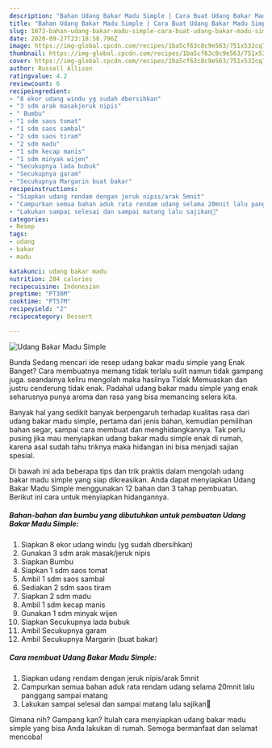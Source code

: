 ```yaml
---
description: "Bahan Udang Bakar Madu Simple | Cara Buat Udang Bakar Madu Simple Yang Enak dan Simpel"
title: "Bahan Udang Bakar Madu Simple | Cara Buat Udang Bakar Madu Simple Yang Enak dan Simpel"
slug: 1073-bahan-udang-bakar-madu-simple-cara-buat-udang-bakar-madu-simple-yang-enak-dan-simpel
date: 2020-09-27T23:18:58.796Z
image: https://img-global.cpcdn.com/recipes/1ba5cf63c8c9e563/751x532cq70/udang-bakar-madu-simple-foto-resep-utama.jpg
thumbnail: https://img-global.cpcdn.com/recipes/1ba5cf63c8c9e563/751x532cq70/udang-bakar-madu-simple-foto-resep-utama.jpg
cover: https://img-global.cpcdn.com/recipes/1ba5cf63c8c9e563/751x532cq70/udang-bakar-madu-simple-foto-resep-utama.jpg
author: Russell Allison
ratingvalue: 4.2
reviewcount: 6
recipeingredient:
- "8 ekor udang windu yg sudah dbersihkan"
- "3 sdm arak masakjeruk nipis"
- " Bumbu"
- "1 sdm saos tomat"
- "1 sdm saos sambal"
- "2 sdm saos tiram"
- "2 sdm madu"
- "1 sdm kecap manis"
- "1 sdm minyak wijen"
- "Secukupnya lada bubuk"
- "Secukupnya garam"
- "Secukupnya Margarin buat bakar"
recipeinstructions:
- "Siapkan udang rendam dengan jeruk nipis/arak 5mnit"
- "Campurkan semua bahan aduk rata rendam udang selama 20mnit lalu panggang sampai matang"
- "Lakukan sampai selesai dan sampai matang lalu sajikan🤗"
categories:
- Resep
tags:
- udang
- bakar
- madu

katakunci: udang bakar madu 
nutrition: 284 calories
recipecuisine: Indonesian
preptime: "PT38M"
cooktime: "PT57M"
recipeyield: "2"
recipecategory: Dessert

---
```



![Udang Bakar Madu Simple](https://img-global.cpcdn.com/recipes/1ba5cf63c8c9e563/751x532cq70/udang-bakar-madu-simple-foto-resep-utama.jpg)

Bunda Sedang mencari ide resep udang bakar madu simple yang Enak Banget? Cara membuatnya memang tidak terlalu sulit namun tidak gampang juga. seandainya keliru mengolah maka hasilnya Tidak Memuaskan dan justru cenderung tidak enak. Padahal udang bakar madu simple yang enak seharusnya punya aroma dan rasa yang bisa memancing selera kita.

Banyak hal yang sedikit banyak berpengaruh terhadap kualitas rasa dari udang bakar madu simple, pertama dari jenis bahan, kemudian pemilihan bahan segar, sampai cara membuat dan menghidangkannya. Tak perlu pusing jika mau menyiapkan udang bakar madu simple enak di rumah, karena asal sudah tahu triknya maka hidangan ini bisa menjadi sajian spesial.




Di bawah ini ada beberapa tips dan trik praktis dalam mengolah udang bakar madu simple yang siap dikreasikan. Anda dapat menyiapkan Udang Bakar Madu Simple menggunakan 12 bahan dan 3 tahap pembuatan. Berikut ini cara untuk menyiapkan hidangannya.

<!--inarticleads1-->

##### Bahan-bahan dan bumbu yang dibutuhkan untuk pembuatan Udang Bakar Madu Simple:

1. Siapkan 8 ekor udang windu (yg sudah dbersihkan)
1. Gunakan 3 sdm arak masak/jeruk nipis
1. Siapkan  Bumbu
1. Siapkan 1 sdm saos tomat
1. Ambil 1 sdm saos sambal
1. Sediakan 2 sdm saos tiram
1. Siapkan 2 sdm madu
1. Ambil 1 sdm kecap manis
1. Gunakan 1 sdm minyak wijen
1. Siapkan Secukupnya lada bubuk
1. Ambil Secukupnya garam
1. Ambil Secukupnya Margarin (buat bakar)




<!--inarticleads2-->

##### Cara membuat Udang Bakar Madu Simple:

1. Siapkan udang rendam dengan jeruk nipis/arak 5mnit
1. Campurkan semua bahan aduk rata rendam udang selama 20mnit lalu panggang sampai matang
1. Lakukan sampai selesai dan sampai matang lalu sajikan🤗




Gimana nih? Gampang kan? Itulah cara menyiapkan udang bakar madu simple yang bisa Anda lakukan di rumah. Semoga bermanfaat dan selamat mencoba!
